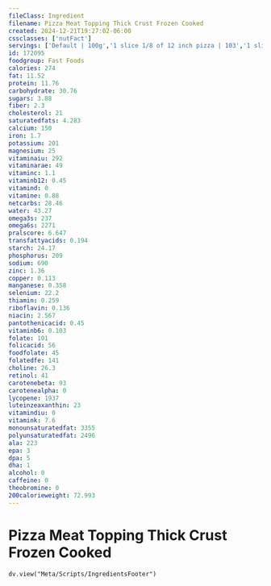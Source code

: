 ```yaml
---
fileClass: Ingredient
filename: Pizza Meat Topping Thick Crust Frozen Cooked
created: 2024-12-21T19:27:02-06:00
cssclasses: ['nutFact']
servings: ['Default | 100g','1 slice 1/8 of 12 inch pizza | 103','1 slice 1/8 of 14 inch pizza | 127']
id: 172095
foodgroup: Fast Foods
calories: 274
fat: 11.52
protein: 11.76
carbohydrate: 30.76
sugars: 3.88
fiber: 2.3
cholesterol: 21
saturatedfats: 4.283
calcium: 150
iron: 1.7
potassium: 201
magnesium: 25
vitaminaiu: 292
vitaminarae: 49
vitaminc: 1.1
vitaminb12: 0.45
vitamind: 0
vitamine: 0.88
netcarbs: 28.46
water: 43.27
omega3s: 237
omega6s: 2271
pralscore: 6.647
transfattyacids: 0.194
starch: 24.17
phosphorus: 209
sodium: 690
zinc: 1.36
copper: 0.113
manganese: 0.358
selenium: 22.2
thiamin: 0.259
riboflavin: 0.136
niacin: 2.567
pantothenicacid: 0.45
vitaminb6: 0.103
folate: 101
folicacid: 56
foodfolate: 45
folatedfe: 141
choline: 26.3
retinol: 41
carotenebeta: 93
carotenealpha: 0
lycopene: 1937
luteinzeaxanthin: 23
vitamindiu: 0
vitamink: 7.6
monounsaturatedfat: 3355
polyunsaturatedfat: 2496
ala: 223
epa: 3
dpa: 5
dha: 1
alcohol: 0
caffeine: 0
theobromine: 0
200calorieweight: 72.993
---
```


# Pizza Meat Topping Thick Crust Frozen Cooked

```dataviewjs
dv.view("Meta/Scripts/IngredientsFooter")
```